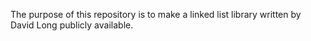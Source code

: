 The purpose of this repository is to make a linked list library written by David Long publicly available.
